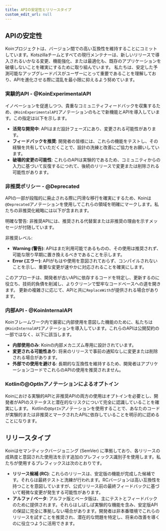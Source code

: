 ```yaml
---
title: APIの安定性とリリースタイプ
custom_edit_url: null
---
```


## APIの安定性

Koinプロジェクトは、バージョン間での高い互換性を維持することにコミットしています。Kotszillaチームとすべての現行メンテナーは、新しいリリースで導入されるいかなる変更、機能強化、または最適化も、既存のアプリケーションを破壊しないことを確実にするために取り組んでいます。
私たちは、安定した予測可能なアップグレードパスがユーザーにとって重要であることを理解しており、APIを進化させる際に混乱を最小限に抑えるよう努めています。

### 実験的API - @KoinExperimentalAPI
イノベーションを促進しつつ、貴重なコミュニティフィードバックを収集するため、`@KoinExperimentalAPI`アノテーションのもとで新機能とAPIを導入しています。この指定は以下を示します。

- **活発な開発中**: APIはまだ設計フェーズにあり、変更される可能性があります。
- **フィードバックを推奨**: 開発者の皆様には、これらの機能をテストし、その経験を共有していただくことで、設計の洗練と改善にご協力をお願いしています。
- **破壊的変更の可能性**: これらのAPIは実験的であるため、コミュニティからの入力に基づいて反復するにつれて、後続のリリースで変更または削除される可能性があります。

### 非推奨ポリシー - @Deprecated

APIの一部が段階的に廃止される際に円滑な移行を確実にするため、Koinは`@Deprecated`アノテーションを使用してこれらの領域を明確にマークします。私たちの非推奨化戦略には以下が含まれます。

明確な警告: 非推奨APIには、推奨される代替案または非推奨の理由を示すメッセージが付随しています。

非推奨レベル:
- **Warning (警告)**: APIはまだ利用可能であるものの、その使用は推奨されず、可能な限り早期に置き換えるべきであることを示します。
- **Error (エラー)**: APIがもはや使用を意図されておらず、コンパイルされないことを示し、重要な変更が速やかに対応されることを確実にします。

このアプローチは、開発者が古いAPIに依存するコードを特定し、更新するのに役立ち、技術的負債を削減し、よりクリーンで堅牢なコードベースへの道を開きます。
更新の複雑さに応じて、APIと共に`ReplaceWith`が提供される場合があります。

### 内部API - @KoinInternalAPI

Koinフレームワーク内で厳密に内部使用を意図した機能のために、私たちは`@KoinInternalAPI`アノテーションを導入しています。これらのAPIは公開契約の一部ではなく、以下に該当します。

- **内部使用のみ**: Koinの内部メカニズム専用に設計されています。
- **変更される可能性あり**: 将来のリリースで事前の通知なしに変更または削除される場合があります。
- **外部での使用を避ける**: 長期的な互換性を維持するため、開発者はアプリケーションコードでこれらのAPIの使用を推奨されません。

### Kotlinの@OptInアノテーションによるオプトイン

Koinにおける実験的APIと非推奨APIの両方の使用はオプトインを必要とし、開発者がAPIのステータスと潜在的なリスクについて完全に認識していることを確実にします。
Kotlinの`@OptIn`アノテーションを使用することで、あなたのコードが実験的または非推奨とマークされたAPIに依存していることを明示的に認めることになります。

## リリースタイプ

Koinはセマンティックバージョニング (SemVer) に準拠しており、各リリースの成熟度と意図された使用法を示す追加のプレフィックス識別子を使用します。私たちが使用するプレフィックスは次のとおりです。

- **リリース候補 (RC)**: これらのリリースは、安定版の機能が完成した候補です。それらは最終テストと洗練が行われます。RCバージョンは高い互換性を持つことを意図していますが、公式リリース前の最終フィードバックに基づいて軽微な変更が発生する可能性があります。
- **アルファ / ベータ**: アルファ版とベータ版は、主にテストとフィードバックのために提供されます。それらはしばしば実験的な機能を含み、安定版APIの保証に完全に準拠しない場合があります。開発者は非本番環境でこれらのリリースを試すことを推奨され、潜在的な問題を特定し、将来の改善を導くのに役立つように活用できます。